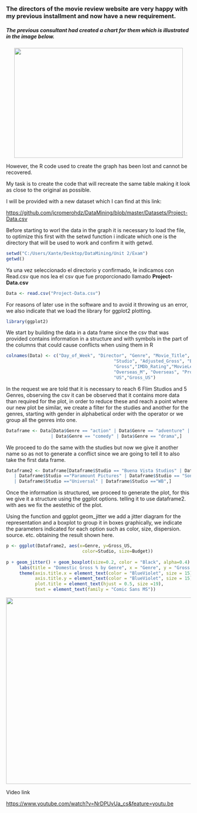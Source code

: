 ### **The directors of the movie review website are very happy with my previous installment and now have a new requirement.**

##### The previous consultant had created a chart for them which is illustrated in the image below.

<p align="center">
  <img width="460" height="300" src="https://i.imgur.com/plzb8AU.png">
  
</p>

However, the R code used to create the graph has been lost and cannot be recovered.

My task is to create the code that will recreate the same table making it look as close to the original as possible.

I will be provided with a new dataset which I can find at this link:

https://github.com/jcromerohdz/DataMining/blob/master/Datasets/Project-Data.csv 

Before starting to worl the data in the graph it is necessary to load the file, to optimize this first with the setwd 
function i indicate which one is the directory that will be used to work and confirm it with getwd.

```R
setwd("C:/Users/Xante/Desktop/DataMining/Unit 2/Exam")
getwd()

```
Ya una vez seleccionado el directorio y confirmado, le indicamos con Read.csv que nos lea el csv que fue proporcionado llamado **Project-Data.csv**

```R
Data <- read.csv("Project-Data.csv")
```

For reasons of later use in the software and to avoid it throwing us an error, we also indicate that we load the library for ggplot2 plotting.

```R
library(ggplot2)
```
We start by building the data in a data frame since the csv that was provided contains information in a structure and with symbols in the part of the columns 
that could cause conflicts when using them in R

```R
colnames(Data) <- c("Day_of_Week", "Director", "Genre", "Movie_Title", "Release_Date",
                                         "Studio", "Adjusted_Gross", "Budget",
                                         "Gross","IMDb_Rating","MovieLens_Rating",
                                         "Overseas_M", "Overseas", "Profit_M","Profit","Runtime",
                                         "US","Gross_US")

```


In the request we are told that it is necessary to reach 6 Flim Studios and 5 Genres, observing the csv it can be observed that it contains more data than 
required for the plot, in order to reduce these and reach a point where our new plot be similar, we create a filter for the studies and another for the genres, 
starting with gender in alphabetical order with the operator or we group all the genres into one.

```R
Dataframe <- Data[Data$Genre == "action" | Data$Genre == "adventure" | Data$Genre == "animation"
                 | Data$Genre == "comedy" | Data$Genre == "drama",]

```

We proceed to do the same with the studies but now we give it another name so as not to generate a conflict since we are going to tell it to also take the first data frame.

```R
Dataframe2 <- Dataframe[Dataframe$Studio == "Buena Vista Studios" | Dataframe$Studio == "Fox" 
   | Dataframe$Studio =="Paramount Pictures" | Dataframe$Studio == "Sony"
   | Dataframe$Studio =="Universal" | Dataframe$Studio =="WB",]

```
Once the information is structured, we proceed to generate the plot, for this we give it a structure using the ggplot options. 
telling it to use dataframe2. with aes we fix the aestethic of the plot.

Using the function and ggplot geom_jitter we add a jitter diagram for the representation and a boxplot to group it in boxes graphically, we indicate the parameters indicated 
for each option such as color, size, dispersion. source. etc. obtaining the result shown here.

```R
p <- ggplot(Dataframe2, aes(x=Genre, y=Gross_US, 
                             color=Studio, size=Budget))
 
p + geom_jitter() + geom_boxplot(size=0.2, color = "Black", alpha=0.4) +
     labs(title = "Domestic Gross % by Genre", x = "Genre", y = "Gross % US") + scale_size(name="Budget $M") +
     theme(axis.title.x = element_text(color = "BlueViolet", size = 15),
           axis.title.y = element_text(color = "BlueViolet", size = 15),
           plot.title = element_text(hjust = 0.5, size =19),
           text = element_text(family = "Comic Sans MS"))

```

<p align="center">
  <img width="960" height="509" src="https://i.imgur.com/aXC6rJp.png">
  
</p>

Video link

https://www.youtube.com/watch?v=NrDPUvUa_cs&feature=youtu.be

